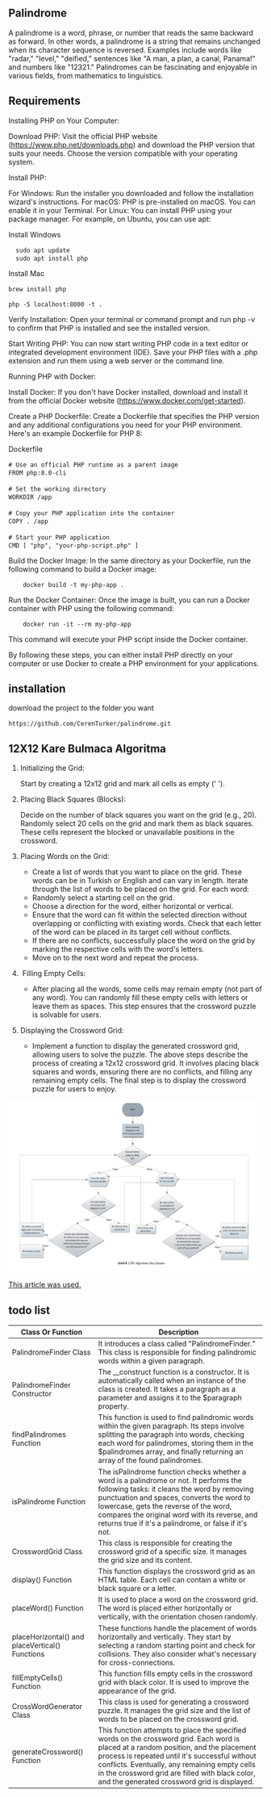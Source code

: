 ## Palindrome

A palindrome is a word, phrase, or number that reads the same backward as forward. In other words, a palindrome is a string that remains unchanged when its character sequence is reversed. Examples include words like "radar," "level," "deified," sentences like "A man, a plan, a canal, Panama!" and numbers like "12321." Palindromes can be fascinating and enjoyable in various fields, from mathematics to linguistics.

## Requirements

Installing PHP on Your Computer:

Download PHP: Visit the official PHP website (https://www.php.net/downloads.php) and download the PHP version that suits your needs. Choose the version compatible with your operating system.

Install PHP:

For Windows: Run the installer you downloaded and follow the installation wizard's instructions.
For macOS: PHP is pre-installed on macOS. You can enable it in your Terminal.
For Linux: You can install PHP using your package manager. For example, on Ubuntu, you can use apt:

Install Windows
```
  sudo apt update
  sudo apt install php
```

Install Mac
```
brew install php
```
```
php -S localhost:8000 -t .
```

Verify Installation: Open your terminal or command prompt and run php -v to confirm that PHP is installed and see the installed version.

Start Writing PHP: You can now start writing PHP code in a text editor or integrated development environment (IDE). Save your PHP files with a .php extension and run them using a web server or the command line.

Running PHP with Docker:

Install Docker: If you don't have Docker installed, download and install it from the official Docker website (https://www.docker.com/get-started).

Create a PHP Dockerfile: Create a Dockerfile that specifies the PHP version and any additional configurations you need for your PHP environment. Here's an example Dockerfile for PHP 8:

Dockerfile
```
# Use an official PHP runtime as a parent image
FROM php:8.0-cli

# Set the working directory
WORKDIR /app

# Copy your PHP application into the container
COPY . /app

# Start your PHP application
CMD [ "php", "your-php-script.php" ]
```
Build the Docker Image: In the same directory as your Dockerfile, run the following command to build a Docker image:

```
    docker build -t my-php-app .
```
Run the Docker Container: Once the image is built, you can run a Docker container with PHP using the following command:

```
    docker run -it --rm my-php-app
```
This command will execute your PHP script inside the Docker container.

By following these steps, you can either install PHP directly on your computer or use Docker to create a PHP environment for your applications.

## installation

download the project to the folder you want
```
https://github.com/CerenTurker/palindrome.git
```

## 12X12 Kare Bulmaca Algoritma

1.  Initializing the Grid:

    Start by creating a 12x12 grid and mark all cells as empty (' ').

2.  Placing Black Squares (Blocks):

    Decide on the number of black squares you want on the grid (e.g., 20).
    Randomly select 20 cells on the grid and mark them as black squares. These cells represent the blocked or unavailable positions in the crossword.

3.  Placing Words on the Grid:

    - Create a list of words that you want to place on the grid. These words can be in Turkish or English and can vary in length.
    Iterate through the list of words to be placed on the grid.
    For each word:
    - Randomly select a starting cell on the grid.
    - Choose a direction for the word, either horizontal or vertical.
    - Ensure that the word can fit within the selected direction without overlapping or conflicting with existing words. Check that each letter of the word can be placed in its target cell without conflicts.
    - If there are no conflicts, successfully place the word on the grid by marking the respective cells with the word's letters.
    - Move on to the next word and repeat the process.
4.  Filling Empty Cells:
    - After placing all the words, some cells may remain empty (not part of any word). You can randomly fill these empty cells with letters or leave them as spaces. This step ensures that the crossword puzzle is solvable for users.
5.  Displaying the Crossword Grid:
    - Implement a function to display the generated crossword grid, allowing users to solve the puzzle.
The above steps describe the process of creating a 12x12 crossword grid. It involves placing black squares and words, ensuring there are no conflicts, and filling any remaining empty cells. The final step is to display the crossword puzzle for users to enjoy.

 ![Alt text](https://github.com/CerenTurker/palindrome/blob/main/algorithm.png)

 [This article was used. ](https://www.researchgate.net/publication/334491580_Cevrimici_Dinamik_Bir_Capraz_Bulmaca_Uretme_Algoritmasi_ve_Performansi_An_Online_Dynamic_Cross-Puzzle_Generation_Algorithm_and_Its_Performance)


## todo list

|Class Or Function|Description|
|-|-|
|PalindromeFinder Class|It introduces a class called "PalindromeFinder." This class is responsible for finding palindromic words within a given paragraph.|
|PalindromeFinder Constructor|The __construct function is a constructor. It is automatically called when an instance of the class is created. It takes a paragraph as a parameter and assigns it to the $paragraph property.|
|findPalindromes Function|This function is used to find palindromic words within the given paragraph. Its steps involve splitting the paragraph into words, checking each word for palindromes, storing them in the $palindromes array, and finally returning an array of the found palindromes.|
|isPalindrome Function|The isPalindrome function checks whether a word is a palindrome or not. It performs the following tasks: it cleans the word by removing punctuation and spaces, converts the word to lowercase, gets the reverse of the word, compares the original word with its reverse, and returns true if it's a palindrome, or false if it's not.|
|CrosswordGrid Class|This class is responsible for creating the crossword grid of a specific size. It manages the grid size and its content.|
|display() Function|This function displays the crossword grid as an HTML table. Each cell can contain a white or black square or a letter.|
|placeWord() Function|It is used to place a word on the crossword grid. The word is placed either horizontally or vertically, with the orientation chosen randomly.|
|placeHorizontal() and placeVertical() Functions|These functions handle the placement of words horizontally and vertically. They start by selecting a random starting point and check for collisions. They also consider what's necessary for cross-connections.|
|fillEmptyCells() Function|This function fills empty cells in the crossword grid with black color. It is used to improve the appearance of the grid.|
|CrossWordGenerator Class|This class is used for generating a crossword puzzle. It manages the grid size and the list of words to be placed on the crossword grid.|
|generateCrossword() Function|This function attempts to place the specified words on the crossword grid. Each word is placed at a random position, and the placement process is repeated until it's successful without conflicts. Eventually, any remaining empty cells in the crossword grid are filled with black color, and the generated crossword grid is displayed.|
